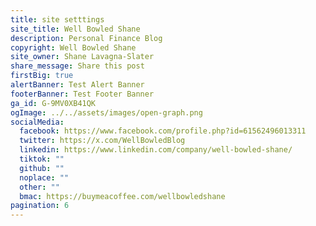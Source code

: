 ```yaml
---
title: site setttings
site_title: Well Bowled Shane
description: Personal Finance Blog
copyright: Well Bowled Shane
site_owner: Shane Lavagna-Slater
share_message: Share this post
firstBig: true
alertBanner: Test Alert Banner
footerBanner: Test Footer Banner
ga_id: G-9MV0XB41QK
ogImage: ../../assets/images/open-graph.png
socialMedia:
  facebook: https://www.facebook.com/profile.php?id=61562496013311
  twitter: https://x.com/WellBowledBlog
  linkedin: https://www.linkedin.com/company/well-bowled-shane/
  tiktok: ""
  github: ""
  noplace: ""
  other: ""
  bmac: https://buymeacoffee.com/wellbowledshane
pagination: 6
---
```

